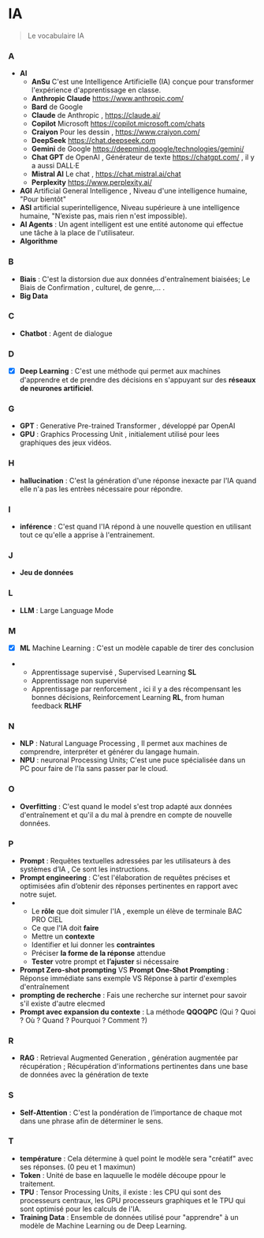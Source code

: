 # IA

> Le vocabulaire IA

### A
- **AI**
  * **AnSu** C'est une Intelligence Artificielle (IA) conçue pour transformer l'expérience d'apprentissage en classe.
  * **Anthropic Claude** https://www.anthropic.com/
  * **Bard** de Google
  * **Claude** de Anthropic , https://claude.ai/
  * **Copilot** Microsoft https://copilot.microsoft.com/chats
  * **Craiyon** Pour les dessin , https://www.craiyon.com/
  * **DeepSeek** https://chat.deepseek.com
  * **Gemini** de Google https://deepmind.google/technologies/gemini/
  * **Chat GPT** de OpenAI , Générateur de texte https://chatgpt.com/ , il y a aussi DALL·E
  *  **Mistral AI** Le chat , https://chat.mistral.ai/chat
  *  **Perplexity** https://www.perplexity.ai/
- **AGI** Artificial General Intelligence , Niveau d'une intelligence humaine, "Pour bientôt"
-  **ASI** artificial superintelligence, Niveau supérieure à une intelligence humaine, "N’existe pas, mais rien n'est impossible).
-  **AI Agents**      :  Un agent intelligent est une entité autonome qui effectue une tâche à la place de l'utilisateur.
-  **Algorithme**

### B
- **Biais**                 : C'est la distorsion due aux données d'entraînement biaisées; Le Biais de Confirmation  , culturel, de genre,... . 
- **Big Data**

### C
- **Chatbot**              :  Agent de dialogue

### D 
- [x] **Deep Learning**    : C'est une méthode qui permet aux machines d'apprendre et de prendre des décisions en s'appuyant sur des **réseaux de neurones artificiel**.

### G
- **GPT**                  :  Generative Pre-trained Transformer , développé par OpenAI
- **GPU**                  :  Graphics Processing Unit , initialement utilisé pour lees graphiques des jeux vidéos.   

### H
- **hallucination**        :  C'est la génération d'une réponse inexacte par l'IA quand elle n'a pas les entrèes nécessaire pour répondre.

### I
- **inférence**            : C'est quand l'IA répond à une nouvelle question en utilisant tout ce qu'elle a apprise à l'entrainement. 

### J
- **Jeu de données**

### L
- **LLM**                  :  Large Language Mode

### M
- [x] **ML**    Machine Learning  :  C'est un modèle capable de tirer des conclusion
- *    Apprentissage supervisé ,  Supervised Learning **SL**
  *    Apprentissage non supervisé
  *    Apprentissage par renforcement , ici il y a des récompensant les bonnes décisions, Reinforcement Learning  **RL**, from human feedback **RLHF**

### N
- **NLP**                   : Natural Language Processing , Il permet aux machines de comprendre, interpréter et générer du langage humain.
- **NPU**                   : neuronal Processing Units; C'est une puce spécialisée dans un PC pour faire de l'Ia sans passer par le cloud.    

### O
- **Overfitting**          : C'est quand le model s'est trop adapté aux données d'entraînement et qu'il a du mal à prendre en compte de nouvelle données.

### P
- **Prompt**               : Requêtes textuelles adressées par les utilisateurs à des systèmes d’IA , Ce sont les instructions.
- **Prompt engineering**   : C'est l'élaboration de requêtes précises et optimisées afin d’obtenir des réponses pertinentes en rapport avec notre sujet.
- *  Le **rôle** que doit simuler l'IA , exemple un élève de terminale BAC PRO CIEL
  *  Ce que l'IA doit **faire**
  *  Mettre un **contexte**
  *  Identifier et lui donner les **contraintes**
  *  Préciser **la forme de la réponse** attendue
  *  **Tester** votre prompt et **l’ajuster** si nécessaire
- **Prompt Zero-shot prompting** VS **Prompt One-Shot Prompting**   : Réponse immédiate sans exemple VS Réponse à partir d'exemples  d'entraînement
- **prompting de recherche**   : Fais une recherche sur internet pour savoir s'il existe d'autre elecmed
- **Prompt avec expansion du contexte**    :  La méthode **QQOQPC** (Qui ? Quoi ? Où ? Quand ? Pourquoi ? Comment ?) 

### R
- **RAG**                  :  Retrieval Augmented Generation ,  génération augmentée par récupération ; Récupération d'informations pertinentes dans une base de données avec la génération de texte

### S
- **Self-Attention**       :  C'est la pondération de l’importance de chaque mot dans une phrase afin de déterminer le sens.

### T
- **température**          :  Cela détermine à quel point le modèle sera "créatif" avec ses réponses. (0 peu et 1 maximun)
- **Token**                :  Unité de base en laquuelle le modéle découpe ppour le traitement.
- **TPU**                  :  Tensor Processing Units, il existe :  les CPU qui sont des processeurs centraux, les GPU processeurs graphiques et le TPU qui sont optimisé pour les calculs de l'IA. 
- **Training Data**        :  Ensemble de données utilisé pour "apprendre" à un modèle de Machine Learning ou de Deep Learning.
 
